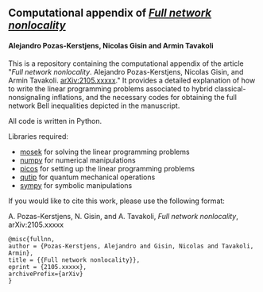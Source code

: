 <!-- [![DOI](https://www.zenodo.org/badge/xxxxxxxxx.svg)](https://www.zenodo.org/badge/latestdoi/xxxxxxxxx) -->

## Computational appendix of *[Full network nonlocality](https://www.arxiv.org/abs/2105.xxxxx)*
#### Alejandro Pozas-Kerstjens, Nicolas Gisin and Armin Tavakoli

This is a repository containing the computational appendix of the article "*Full network nonlocality*. Alejandro Pozas-Kerstjens, Nicolas Gisin, and Armin Tavakoli. [arXiv:2105.xxxxx](https://www.arxiv.org/abs/2501.xxxxx)." It provides a detailed explanation of how to write the linear programming problems associated to hybrid classical-nonsignaling inflations, and the necessary codes for obtaining the full network Bell inequalities depicted in the manuscript.

All code is written in Python.

Libraries required:
- [mosek](https://www.mosek.com/) for solving the linear programming problems
- [numpy](https://numpy.org/) for numerical manipulations
- [picos](https://picos-api.gitlab.io/picos/) for setting up the linear programming problems
- [qutip](http://qutip.org/) for quantum mechanical operations
- [sympy](https://www.sympy.org/) for symbolic manipulations

If you would like to cite this work, please use the following format:

A. Pozas-Kerstjens, N. Gisin, and A. Tavakoli, _Full network nonlocality_, arXiv:2105.xxxxx

```
@misc{fullnn,
author = {Pozas-Kerstjens, Alejandro and Gisin, Nicolas and Tavakoli, Armin},
title = {{Full network nonlocality}},
eprint = {2105.xxxxx},
archivePrefix={arXiv}
}
```

